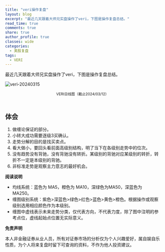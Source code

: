 ```yaml
---
title: "veri操作复盘"
layout: blog
excerpt: "最近几天跟着大师兄实盘操作了veri，下图是操作复盘总结。"
read_time: true
comments: true
share: true
author_profile: true
classes: wide
categories:
  - 美股复盘
tags:
  - VERI
---
```


最近几天跟着大师兄实盘操作了veri，下图是操作复盘总结。

![veri-20240315](https://image.olim.cc/2024/2024-03-15-VERI.png)
<small><center>VERI日线图（截止2024/03/12）</center></small>　

## 体会

1. 做缠论保证的部分。
2. 小转大成功需要逐级3买确认。
3. 走势分解的目的是找买卖点。
4. 看大做小，要回头看前面高级别结构，明了当下在各级别走势中的位次。
5. 没有趋势没有背驰，没有背驰没有转折。某级别的背驰对应某级别的转折，转折不一定是本级别的背驰。
6. 非标准走势是观察主力意志的最好机会。

**阅读说明**

* 均线系统：蓝色为 MA5，橙色为 MA10，深绿色为MA50，深蓝色为MA250。
* 缠图级别系统：紫色>深蓝色>绿色>红色>蓝色>黄色>橙色。根据操作或观察级别选用相应颜色作为本级别。
* 缠图中虚线表示未来走势分类，仅代表方向，不代表力度，除了图中注明的参考点位，虚线起始点位置无实际意义。

**免责声明** 

本人非金融证券从业人员，所有对证券市场的分析仅为个人兴趣爱好，属自娱自乐性质，为个人将来复盘时留下可查询的资料，不作为他人投资建议。

